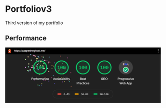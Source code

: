 # Portfoliov3

Third version of my portfolio

## Performance

![performance](./public/performance.png)
